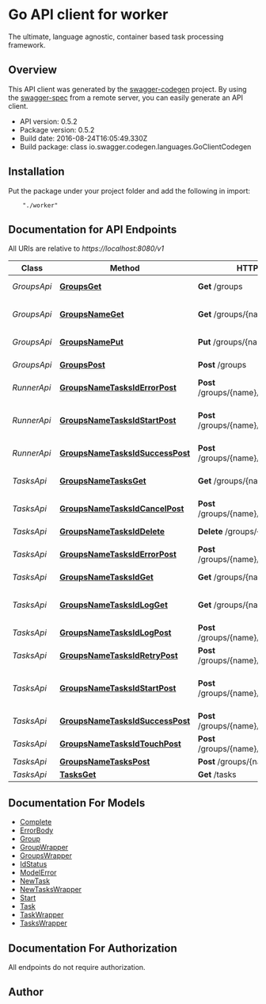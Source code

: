 # Go API client for worker

The ultimate, language agnostic, container based task processing framework.

## Overview
This API client was generated by the [swagger-codegen](https://github.com/swagger-api/swagger-codegen) project.  By using the [swagger-spec](https://github.com/swagger-api/swagger-spec) from a remote server, you can easily generate an API client.

- API version: 0.5.2
- Package version: 0.5.2
- Build date: 2016-08-24T16:05:49.330Z
- Build package: class io.swagger.codegen.languages.GoClientCodegen

## Installation
Put the package under your project folder and add the following in import:
```
    "./worker"
```

## Documentation for API Endpoints

All URIs are relative to *https://localhost:8080/v1*

Class | Method | HTTP request | Description
------------ | ------------- | ------------- | -------------
*GroupsApi* | [**GroupsGet**](docs/GroupsApi.md#groupsget) | **Get** /groups | Get all group names.
*GroupsApi* | [**GroupsNameGet**](docs/GroupsApi.md#groupsnameget) | **Get** /groups/{name} | Get information for a group.
*GroupsApi* | [**GroupsNamePut**](docs/GroupsApi.md#groupsnameput) | **Put** /groups/{name} | Create/update a task group.
*GroupsApi* | [**GroupsPost**](docs/GroupsApi.md#groupspost) | **Post** /groups | Post new group
*RunnerApi* | [**GroupsNameTasksIdErrorPost**](docs/RunnerApi.md#groupsnametasksiderrorpost) | **Post** /groups/{name}/tasks/{id}/error | Mark task as failed.
*RunnerApi* | [**GroupsNameTasksIdStartPost**](docs/RunnerApi.md#groupsnametasksidstartpost) | **Post** /groups/{name}/tasks/{id}/start | Mark task as started, ie: status &#x3D; &#39;running&#39;
*RunnerApi* | [**GroupsNameTasksIdSuccessPost**](docs/RunnerApi.md#groupsnametasksidsuccesspost) | **Post** /groups/{name}/tasks/{id}/success | Mark task as succeeded.
*TasksApi* | [**GroupsNameTasksGet**](docs/TasksApi.md#groupsnametasksget) | **Get** /groups/{name}/tasks | Get task list by group name.
*TasksApi* | [**GroupsNameTasksIdCancelPost**](docs/TasksApi.md#groupsnametasksidcancelpost) | **Post** /groups/{name}/tasks/{id}/cancel | Cancel a task.
*TasksApi* | [**GroupsNameTasksIdDelete**](docs/TasksApi.md#groupsnametasksiddelete) | **Delete** /groups/{name}/tasks/{id} | Delete the task.
*TasksApi* | [**GroupsNameTasksIdErrorPost**](docs/TasksApi.md#groupsnametasksiderrorpost) | **Post** /groups/{name}/tasks/{id}/error | Mark task as failed.
*TasksApi* | [**GroupsNameTasksIdGet**](docs/TasksApi.md#groupsnametasksidget) | **Get** /groups/{name}/tasks/{id} | Gets task by id
*TasksApi* | [**GroupsNameTasksIdLogGet**](docs/TasksApi.md#groupsnametasksidlogget) | **Get** /groups/{name}/tasks/{id}/log | Get the log of a completed task.
*TasksApi* | [**GroupsNameTasksIdLogPost**](docs/TasksApi.md#groupsnametasksidlogpost) | **Post** /groups/{name}/tasks/{id}/log | Send in a log for storage.
*TasksApi* | [**GroupsNameTasksIdRetryPost**](docs/TasksApi.md#groupsnametasksidretrypost) | **Post** /groups/{name}/tasks/{id}/retry | Retry a task.
*TasksApi* | [**GroupsNameTasksIdStartPost**](docs/TasksApi.md#groupsnametasksidstartpost) | **Post** /groups/{name}/tasks/{id}/start | Mark task as started, ie: status &#x3D; &#39;running&#39;
*TasksApi* | [**GroupsNameTasksIdSuccessPost**](docs/TasksApi.md#groupsnametasksidsuccesspost) | **Post** /groups/{name}/tasks/{id}/success | Mark task as succeeded.
*TasksApi* | [**GroupsNameTasksIdTouchPost**](docs/TasksApi.md#groupsnametasksidtouchpost) | **Post** /groups/{name}/tasks/{id}/touch | Extend task timeout.
*TasksApi* | [**GroupsNameTasksPost**](docs/TasksApi.md#groupsnametaskspost) | **Post** /groups/{name}/tasks | Enqueue task
*TasksApi* | [**TasksGet**](docs/TasksApi.md#tasksget) | **Get** /tasks | Get next task.


## Documentation For Models

 - [Complete](docs/Complete.md)
 - [ErrorBody](docs/ErrorBody.md)
 - [Group](docs/Group.md)
 - [GroupWrapper](docs/GroupWrapper.md)
 - [GroupsWrapper](docs/GroupsWrapper.md)
 - [IdStatus](docs/IdStatus.md)
 - [ModelError](docs/ModelError.md)
 - [NewTask](docs/NewTask.md)
 - [NewTasksWrapper](docs/NewTasksWrapper.md)
 - [Start](docs/Start.md)
 - [Task](docs/Task.md)
 - [TaskWrapper](docs/TaskWrapper.md)
 - [TasksWrapper](docs/TasksWrapper.md)


## Documentation For Authorization

 All endpoints do not require authorization.


## Author



